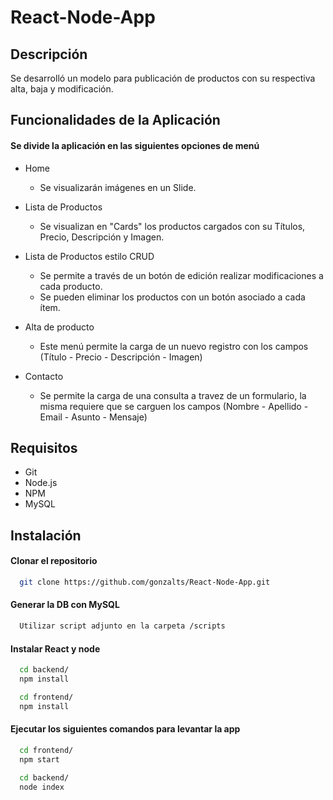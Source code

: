 # React-Node-App

## Descripción ##
Se desarrolló un modelo para publicación de productos con su respectiva alta, baja y modificación.

## Funcionalidades de la Aplicación ##

#### Se divide la aplicación en las siguientes opciones de menú ####
- Home
  - Se visualizarán imágenes en un Slide.
  
- Lista de Productos
  - Se visualizan en "Cards" los productos cargados con su Títulos, Precio, Descripción y Imagen.
  
- Lista de Productos estilo CRUD
  - Se permite a través de un botón de edición realizar modificaciones a cada producto.
  - Se pueden eliminar los productos con un botón asociado a cada ítem.
  
- Alta de producto
  - Este menú permite la carga de un nuevo registro con los campos (Título - Precio - Descripción - Imagen)

- Contacto
  - Se permite la carga de una consulta a travez de un formulario, la misma requiere que se carguen los campos (Nombre - Apellido - Email - Asunto - Mensaje)

## Requisitos ##
- Git
- Node.js
- NPM
- MySQL

## Instalación ##

#### Clonar el repositorio ####
```bash
  git clone https://github.com/gonzalts/React-Node-App.git
```

#### Generar la DB con MySQL ####
```bash
  Utilizar script adjunto en la carpeta /scripts
```

#### Instalar React y node ####
```bash
  cd backend/
  npm install
```

```bash
  cd frontend/
  npm install
```

#### Ejecutar los siguientes comandos para levantar la app ####
```bash
  cd frontend/
  npm start
  
  cd backend/
  node index
```

